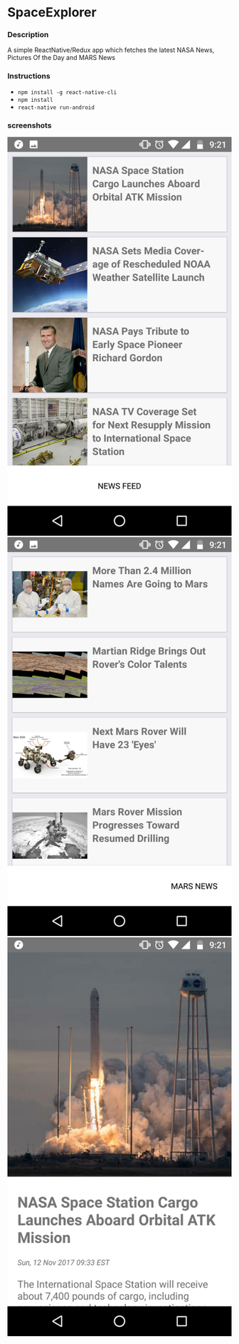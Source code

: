 # SpaceExplorer

### Description
A simple ReactNative/Redux app which fetches the latest NASA News, Pictures Of the Day and MARS News


### Instructions
* `npm install -g react-native-cli`
* `npm install`
* `react-native run-android`



### screenshots

![Screen1](https://raw.githubusercontent.com/Joel-Raju/SpaceExplorer/master/screenshots/screen_1.png)
![Screen1](https://raw.githubusercontent.com/Joel-Raju/SpaceExplorer/master/screenshots/screen_2.png)
![Screen3](https://raw.githubusercontent.com/Joel-Raju/SpaceExplorer/master/screenshots/screen_3.png)
